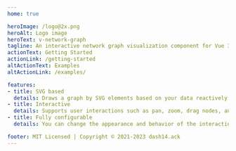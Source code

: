 ```yaml
---
home: true

heroImage: /logo@2x.png
heroAlt: Logo image
heroText: v-network-graph
tagline: An interactive network graph visualization component for Vue 3
actionText: Getting Started
actionLink: /getting-started
altActionText: Examples
altActionLink: /examples/

features:
- title: SVG based
  details: Draws a graph by SVG elements based on your data reactively.
- title: Interactive
  details: Supports user interactions such as pan, zoom, drag nodes, and select, also with multi-touch.
- title: Fully configurable
  details: You can change the appearance and behavior of the interaction by the configuration.

footer: MIT Licensed | Copyright © 2021-2023 dash14.ack
---
```

